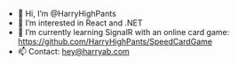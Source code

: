 - 👋 Hi, I’m @HarryHighPants
- 👀 I’m interested in React and .NET
- 🌱 I’m currently learning SignalR with an online card game: https://github.com/HarryHighPants/SpeedCardGame
- 📫 Contact: hey@harryab.com

<!---
HarryHighPants/HarryHighPants is a ✨ special ✨ repository because its `README.md` (this file) appears on your GitHub profile.
You can click the Preview link to take a look at your changes.
--->
